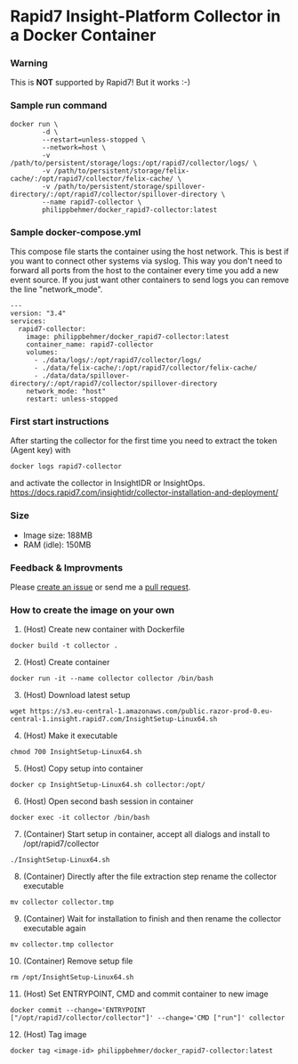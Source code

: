 
# Rapid7 Insight-Platform Collector in a Docker Container

### Warning

This is **NOT** supported by Rapid7! But it works :-)

### Sample run command

```
docker run \
        -d \
        --restart=unless-stopped \
        --network=host \
        -v /path/to/persistent/storage/logs:/opt/rapid7/collector/logs/ \
        -v /path/to/persistent/storage/felix-cache/:/opt/rapid7/collector/felix-cache/ \
        -v /path/to/persistent/storage/spillover-directory/:/opt/rapid7/collector/spillover-directory \
        --name rapid7-collector \
        philippbehmer/docker_rapid7-collector:latest
```

### Sample docker-compose.yml

This compose file starts the container using the host network. This is best if you want to connect other systems via syslog. This way you don't need to forward all ports from the host to the container every time you add a new event source. If you just want other containers to send logs you can remove the line "network_mode".

```
---
version: "3.4"
services:
  rapid7-collector:
    image: philippbehmer/docker_rapid7-collector:latest
    container_name: rapid7-collector
    volumes:
      - ./data/logs/:/opt/rapid7/collector/logs/
      - ./data/felix-cache/:/opt/rapid7/collector/felix-cache/
      - ./data/data/spillover-directory/:/opt/rapid7/collector/spillover-directory
    network_mode: "host"
    restart: unless-stopped
```
    
### First start instructions

After starting the collector for the first time you need to extract the token (Agent key) with

`docker logs rapid7-collector`

and activate the collector in InsightIDR or InsightOps.
https://docs.rapid7.com/insightidr/collector-installation-and-deployment/

### Size

* Image size: 188MB
* RAM (idle): 150MB

### Feedback & Improvments

Please [create an issue](https://github.com/PhilippBehmer/docker_rapid7-collector/issues) or send me a [pull request](https://github.com/PhilippBehmer/docker_rapid7-collector/pulls).

### How to create the image on your own

1. (Host) Create new container with Dockerfile

`docker build -t collector .`

2. (Host) Create container

`docker run -it --name collector collector /bin/bash`

3. (Host) Download latest setup

`wget https://s3.eu-central-1.amazonaws.com/public.razor-prod-0.eu-central-1.insight.rapid7.com/InsightSetup-Linux64.sh`

4. (Host) Make it executable

`chmod 700 InsightSetup-Linux64.sh`

5. (Host) Copy setup into container

`docker cp InsightSetup-Linux64.sh collector:/opt/`

6. (Host) Open second bash session in container

`docker exec -it collector /bin/bash`

7. (Container) Start setup in container, accept all dialogs and install to /opt/rapid7/collector

`./InsightSetup-Linux64.sh`

8. (Container) Directly after the file extraction step rename the collector executable

`mv collector collector.tmp`

9. (Container) Wait for installation to finish and then rename the collector executable again

`mv collector.tmp collector`

10. (Container) Remove setup file

`rm /opt/InsightSetup-Linux64.sh`

11. (Host) Set ENTRYPOINT, CMD and commit container to new image

`docker commit --change='ENTRYPOINT ["/opt/rapid7/collector/collector"]' --change='CMD ["run"]' collector`

12. (Host) Tag image

`docker tag <image-id> philippbehmer/docker_rapid7-collector:latest`